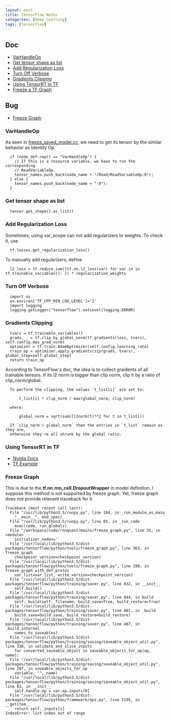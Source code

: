 ```yaml
---
layout: post
title: TensorFlow Notes
categories: [Deep Learning]
tags: [TensorFlow]
---
```

## Doc
* [VarHandleOp](#varhandleop)
* [Get tensor shape as list](#get-tensor-shape-as-list)
* [Add Regularization Loss](#add-regularization-loss)
* [Turn Off Verbose](#turn-off-verbose)
* [Gradients Clipping](#gradients-clipping)
* [Using TensorRT in TF](#using-tensorrt-in-tf)
* [Freeze a TF Graph](https://zhuanlan.zhihu.com/p/64099452)

## Bug
* [Freeze Graph](#freeze-graph)
<!--excerpt-->

### VarHandleOp
As seen in [freeze_saved_model.cc](https://github.com/tensorflow/tensorflow/blob/bd13eb08e410787e28e7c5cd0153fad28e3cf9f1/tensorflow/cc/tools/freeze_saved_model.cc),
we need to get its tensor by the similar behavior as Identity Op.
```
  if (node_def->op() == "VarHandleOp") {
    // If this is a resource variable, we have to run the corresponding
    // ReadVariableOp.
    tensor_names.push_back(node_name + "/Read/ReadVariableOp:0");
  } else {
    tensor_names.push_back(node_name + ":0");
  }
```

### Get tensor shape as list
```
  tensor.get_shape().as_list()
```

### Add Regularization Loss
Sometimes, using var_scope can not add regularizers to weights. To check it, use
```
  tf.losses.get_regularization_loss()
```
To manually add regularizers, define
```
  l2_loss = tf.reduce_sum([tf.nn.l2_loss(var) for var in in tf.trainable_variables(): ]) * regularization_weights
``` 

### Turn Off Verbose
```
  import os
  os.environ['TF_CPP_MIN_LOG_LEVEL']='2'
  import logging
  logging.getLogger("tensorflow").setLevel(logging.ERROR)
```

### Gradients Clipping
```
  tvars = tf.trainable_variables()
  grads, _ = tf.clip_by_global_norm(tf.gradients(loss, tvars), self.config.max_grad_norm)
  optimizer = tf.train.AdamOptimizer(self.config.learning_rate)
  train_op = optimizer.apply_gradients(zip(grads, tvars), global_step=self.global_step)
  return train_op
```
According to TensorFlow's doc, the idea is to collect graidents of all trainable tensors. If its l2 norm is bigger than clip norm, clip it by a ratio of clip_norm/global.
```
  To perform the clipping, the values `t_list[i]` are set to:

      t_list[i] * clip_norm / max(global_norm, clip_norm)

  where:

      global_norm = sqrt(sum([l2norm(t)**2 for t in t_list]))

  If `clip_norm > global_norm` then the entries in `t_list` remain as they are,
  otherwise they're all shrunk by the global ratio.
```

### Using TensorRT in TF
* [Nvidia Docs](https://docs.nvidia.com/deeplearning/frameworks/tf-trt-user-guide/index.html#benefits)
* [TF Example](https://github.com/tensorflow/tensorrt/blob/master/tftrt/examples/image-classification/image_classification.py)


### Freeze Graph
This is due to the **tf.nn.rnn_cell.DropoutWrapper** in model definition. I suppose this method is not supported by freeze graph. Yet, freeze graph does not provide relevant traceback for it.
```
Traceback (most recent call last):
  File "/usr/lib/python3.5/runpy.py", line 184, in _run_module_as_main
    "__main__", mod_spec)
  File "/usr/lib/python3.5/runpy.py", line 85, in _run_code
    exec(code, run_globals)
  File "/workspace/code/rnnquant/mains/freeze_graph.py", line 35, in <module>
    initializer_nodes=''
  File "/usr/local/lib/python3.5/dist-packages/tensorflow/python/tools/freeze_graph.py", line 363, in freeze_graph
    checkpoint_version=checkpoint_version)
  File "/usr/local/lib/python3.5/dist-packages/tensorflow/python/tools/freeze_graph.py", line 190, in freeze_graph_with_def_protos
    var_list=var_list, write_version=checkpoint_version)
  File "/usr/local/lib/python3.5/dist-packages/tensorflow/python/training/saver.py", line 832, in __init__
    self.build()
  File "/usr/local/lib/python3.5/dist-packages/tensorflow/python/training/saver.py", line 844, in build
    self._build(self._filename, build_save=True, build_restore=True)
  File "/usr/local/lib/python3.5/dist-packages/tensorflow/python/training/saver.py", line 881, in _build
    build_save=build_save, build_restore=build_restore)
  File "/usr/local/lib/python3.5/dist-packages/tensorflow/python/training/saver.py", line 487, in _build_internal
    names_to_saveables)
  File "/usr/local/lib/python3.5/dist-packages/tensorflow/python/training/saving/saveable_object_util.py", line 338, in validate_and_slice_inputs
    for converted_saveable_object in saveable_objects_for_op(op, name):
  File "/usr/local/lib/python3.5/dist-packages/tensorflow/python/training/saving/saveable_object_util.py", line 207, in saveable_objects_for_op
    variable, "", name)
  File "/usr/local/lib/python3.5/dist-packages/tensorflow/python/training/saving/saveable_object_util.py", line 83, in __init__
    self.handle_op = var.op.inputs[0]
  File "/usr/local/lib/python3.5/dist-packages/tensorflow/python/framework/ops.py", line 2195, in __getitem__
    return self._inputs[i]
IndexError: list index out of range

```
